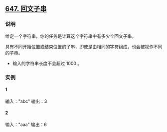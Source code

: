 ## [647. 回文子串](https://leetcode-cn.com/problems/palindromic-substrings/)

### 说明
给定一个字符串，你的任务是计算这个字符串中有多少个回文子串。

具有不同开始位置或结束位置的子串，即使是由相同的字符组成，也会被视作不同的子串。

* 输入的字符串长度不会超过 1000 。

### 实例
#### 1
输入："abc"
输出：3

#### 2
输入："aaa"
输出：6